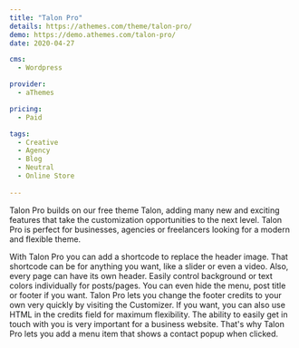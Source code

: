 ```yaml
---
title: "Talon Pro"
details: https://athemes.com/theme/talon-pro/
demo: https://demo.athemes.com/talon-pro/
date: 2020-04-27

cms: 
  - Wordpress

provider: 
  - aThemes

pricing:
  - Paid

tags:
  - Creative
  - Agency
  - Blog
  - Neutral
  - Online Store
  
---
```


Talon Pro builds on our free theme Talon, adding many new and exciting features that take the customization opportunities to the next level. Talon Pro is perfect for businesses, agencies or freelancers looking for a modern and flexible theme.

With Talon Pro you can add a shortcode to replace the header image. That shortcode can be for anything you want, like a slider or even a video. Also, every page can have its own header. Easily control background or text colors individually for posts/pages. You can even hide the menu, post title or footer if you want. Talon Pro lets you change the footer credits to your own very quickly by visiting the Customizer. If you want, you can also use HTML in the credits field for maximum flexibility. The ability to easily get in touch with you is very important for a business website. That's why Talon Pro lets you add a menu item that shows a contact popup when clicked.
